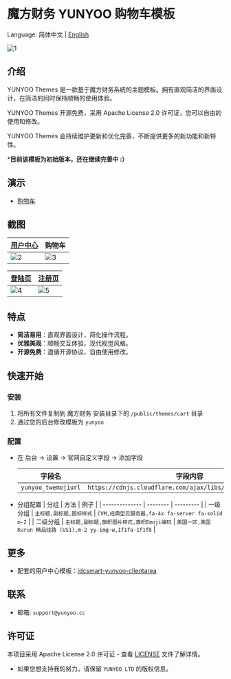 # 魔方财务 YUNYOO 购物车模板

Language: 简体中文 | [English](README.en.md)

![1](https://github.com/user-attachments/assets/b5b43692-197c-44b2-8814-164144deb5d6)


## 介绍

YUNYOO Themes 是一款基于魔方财务系统的主题模板。拥有直观简洁的界面设计，在简洁的同时保持顺畅的使用体验。

YUNYOO Themes 开源免费，采用 Apache License 2.0 许可证，您可以自由的使用和修改。

YUNYOO Themes 会持续维护更新和优化完善，不断提供更多的新功能和新特性。

***目前该模板为初始版本，还在继续完善中 :）**



## 演示

- [购物车](https://yunyoo.cc/cart)

## 截图

| [用户中心](https://github.com/yunyoo-opensource/idcsmart-yunyoo-clientarea) | 购物车 | 
| --- | --- |
| ![2](https://github.com/user-attachments/assets/bbebd6f8-05a3-4a38-b949-b902c5a300f4) | ![3](https://github.com/user-attachments/assets/47366b58-00c2-4040-93c4-6223cdacebed) |

| [登陆页](https://github.com/yunyoo-opensource/idcsmart-yunyoo-clientarea) | [注册页](https://github.com/yunyoo-opensource/idcsmart-yunyoo-clientarea) | 
| --- | --- |
| ![4](https://github.com/user-attachments/assets/6eb3c84b-2351-433a-822f-f1903973f014) |  ![5](https://github.com/user-attachments/assets/827f77d3-c6d6-45eb-88b2-bdc78d8da6c8) |


## 特点

- **简洁易用**：直观界面设计，简化操作流程。
- **优雅美观**：顺畅交互体验，现代视觉风格。
- **开源免费**：遵循开源协议，自由使用修改。

## 快速开始

### 安装

1. 将所有文件复制到 魔方财务 安装目录下的 `/public/themes/cart` 目录
2. 通过您的后台修改模板为 `yunyoo`

### 配置

- 在 后台 -> 设置 -> 官网自定义字段 -> 添加字段
  
    | 字段名         | 字段内容 |
    | -------------- | -------- |
    | `yunyoo_twemojiurl` | `https://cdnjs.cloudflare.com/ajax/libs/twemoji/15.1.0/svg/` |
    
- 分组配置
    | 分组         | 方法 | 例子 |
    | -------------- | -------- | --------- |
    | 一级分组 | `主标题,副标题,图标样式` | `CVM,经典型云服务器,fa-4x fa-server fa-solid m-2` |
    | 二级分组 | `主标题,副标题,旗帜图片样式,旗帜Emoji编码` | `美国一区,美国Kurun 精品线路 (US1),m-2 yy-img-w,1f1fa-1f1f8` |

## 更多

- 配套的用户中心模板：[idcsmart-yunyoo-clientarea](https://github.com/yunyoo-opensource/idcsmart-yunyoo-clientarea)



## 联系

- 邮箱: `support@yunyoo.cc`


## 许可证

本项目采用 Apache License 2.0 许可证 - 查看 [LICENSE](LICENSE) 文件了解详情。

- 如果您想支持我的努力，请保留 `YUNYOO LTD` 的版权信息。
